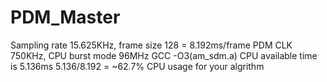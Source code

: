 # PDM_Master
Sampling rate 15.625KHz,  frame size 128 = 8.192ms/frame
PDM CLK 750KHz, CPU burst mode 96MHz 
GCC -O3(am_sdm.a) CPU available time is 5.136ms
5.136/8.192 = ~62.7% CPU usage for your algrithm
